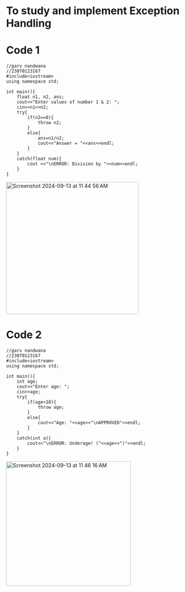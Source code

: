 # To study and implement Exception Handling

# Code 1
```
//garv nandwana
//23070123167
#include<iostream>
using namespace std;

int main(){
    float n1, n2, ans;
    cout<<"Enter values of number 1 & 2: ";
    cin>>n1>>n2;
    try{
        if(n2==0){
            throw n2;
        }
        else{
            ans=n1/n2;
            cout<<"Answer = "<<ans<<endl;
        }
    }
    catch(float num){
        cout <<"\nERROR: Division by "<<num<<endl;
    }
}
```
<img width="359" alt="Screenshot 2024-09-13 at 11 44 56 AM" src="https://github.com/user-attachments/assets/a4660f3b-30bf-44ed-b026-8236e1a27e68">

# Code 2
```
//garv nandwana
//23070123167
#include<iostream>
using namespace std;

int main(){
    int age;
    cout<<"Enter age: ";
    cin>>age;
    try{
        if(age<18){
            throw age;
        }
        else{
            cout<<"Age: "<<age<<"\nAPPROVED"<<endl;
        }
    }
    catch(int a){
        cout<<"\nERROR: Underage! ("<<age<<")"<<endl;
    }
}
```
<img width="338" alt="Screenshot 2024-09-13 at 11 46 16 AM" src="https://github.com/user-attachments/assets/13b51f66-ee8f-4905-9b46-4913d4978eae">
